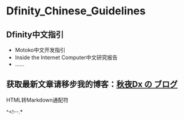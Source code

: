 # Dfinity_Chinese_Guidelines

## Dfinity中文指引

- Motoko中文开发指引
- Inside the Internet Computer中文研究报告
- ……

## 获取最新文章请移步我的博客：[秋夜Dx の ブログ](https://qiuyedx.com/)



HTML转Markdown通配符

^<!--.*






